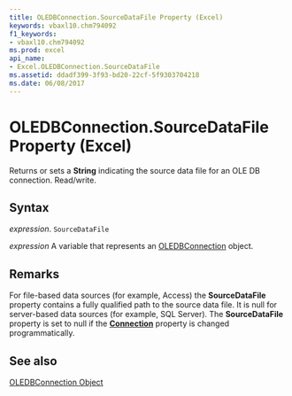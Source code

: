```yaml
---
title: OLEDBConnection.SourceDataFile Property (Excel)
keywords: vbaxl10.chm794092
f1_keywords:
- vbaxl10.chm794092
ms.prod: excel
api_name:
- Excel.OLEDBConnection.SourceDataFile
ms.assetid: ddadf399-3f93-bd20-22cf-5f9303704218
ms.date: 06/08/2017
---
```



# OLEDBConnection.SourceDataFile Property (Excel)

Returns or sets a  **String** indicating the source data file for an OLE DB connection. Read/write.


## Syntax

 _expression_. `SourceDataFile`

 _expression_ A variable that represents an [OLEDBConnection](./Excel.OLEDBConnection.md) object.


## Remarks

For file-based data sources (for example, Access) the  **SourceDataFile** property contains a fully qualified path to the source data file. It is null for server-based data sources (for example, SQL Server). The **SourceDataFile** property is set to null if the **[Connection](Excel.OLEDBConnection.Connection.md)** property is changed programmatically.


## See also


[OLEDBConnection Object](Excel.OLEDBConnection.md)

